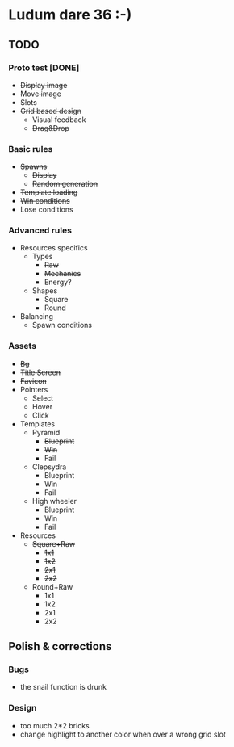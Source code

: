 # Ludum dare 36 :-)

## TODO

### Proto test [DONE]

* ~~Display image~~
* ~~Move image~~
* ~~Slots~~
* ~~Grid based design~~
  * ~~Visual feedback~~
  * ~~Drag&Drop~~

### Basic rules

* ~~Spawns~~
  * ~~Display~~
  * ~~Random generation~~
* ~~Template loading~~
* ~~Win conditions~~
* Lose conditions

### Advanced rules

* Resources specifics
  * Types
    * ~~Raw~~
    * ~~Mechanics~~
    * Energy?
  * Shapes
    * Square
    * Round
* Balancing
  * Spawn conditions

### Assets

* ~~Bg~~
* ~~Title Screen~~
* ~~Favicon~~
* Pointers
  * Select
  * Hover
  * Click
* Templates
  * Pyramid
    * ~~Blueprint~~
    * ~~Win~~
    * Fail
  * Clepsydra
    * Blueprint
    * Win
    * Fail
  * High wheeler
    * Blueprint
    * Win
    * Fail
* Resources
  * ~~Square+Raw~~
    * ~~1x1~~
    * ~~1x2~~
    * ~~2x1~~
    * ~~2x2~~
  * Round+Raw
    * 1x1
    * 1x2
    * 2x1
    * 2x2

## Polish & corrections

### Bugs

* the snail function is drunk

### Design

* too much 2*2 bricks
* change highlight to another color when over a wrong grid slot
